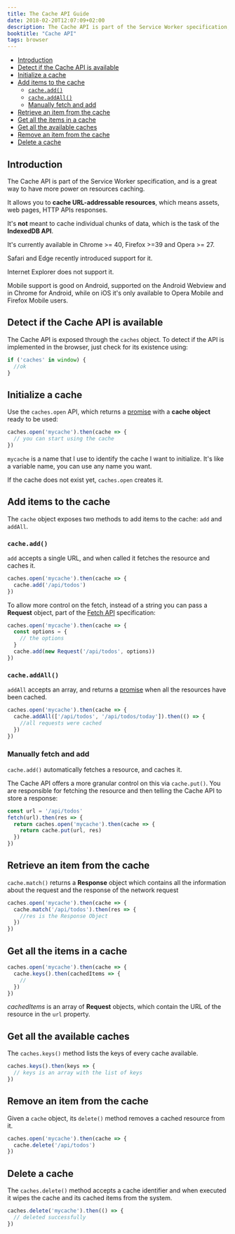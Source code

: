 ```yaml
---
title: The Cache API Guide
date: 2018-02-20T12:07:09+02:00
description: The Cache API is part of the Service Worker specification, and is a great way to have more power on resources caching.
booktitle: "Cache API"
tags: browser
---
```


<!-- TOC -->

- [Introduction](#introduction)
- [Detect if the Cache API is available](#detect-if-the-cache-api-is-available)
- [Initialize a cache](#initialize-a-cache)
- [Add items to the cache](#add-items-to-the-cache)
  - [`cache.add()`](#cacheadd)
  - [`cache.addAll()`](#cacheaddall)
  - [Manually fetch and add](#manually-fetch-and-add)
- [Retrieve an item from the cache](#retrieve-an-item-from-the-cache)
- [Get all the items in a cache](#get-all-the-items-in-a-cache)
- [Get all the available caches](#get-all-the-available-caches)
- [Remove an item from the cache](#remove-an-item-from-the-cache)
- [Delete a cache](#delete-a-cache)

<!-- /TOC -->

## Introduction

The Cache API is part of the Service Worker specification, and is a great way to have more power on resources caching.

It allows you to **cache URL-addressable resources**, which means assets, web pages, HTTP APIs responses.

It's **not** meant to cache individual chunks of data, which is the task of the **IndexedDB API**.

It's currently available in Chrome >= 40, Firefox >=39 and Opera >= 27.

Safari and Edge recently introduced support for it.

Internet Explorer does not support it.

Mobile support is good on Android, supported on the Android Webview and in Chrome for Android, while on iOS it's only available to Opera Mobile and Firefox Mobile users.

## Detect if the Cache API is available

The Cache API is exposed through the `caches` object. To detect if the API is implemented in the browser, just check for its existence using:

```js
if ('caches' in window) {
  //ok
}
```

## Initialize a cache

Use the `caches.open` API, which returns a [promise](/javascript-promises/) with a **cache object** ready to be used:

```js
caches.open('mycache').then(cache => {
  // you can start using the cache
})
```

`mycache` is a name that I use to identify the cache I want to initialize. It's like a variable name, you can use any name you want.

If the cache does not exist yet, `caches.open` creates it.

## Add items to the cache

The `cache` object exposes two methods to add items to the cache: `add` and `addAll`.

### `cache.add()`

`add` accepts a single URL, and when called it fetches the resource and caches it.

```js
caches.open('mycache').then(cache => {
  cache.add('/api/todos')
})
```

To allow more control on the fetch, instead of a string you can pass a **Request** object, part of the [Fetch API](/fetch-api) specification:

```js
caches.open('mycache').then(cache => {
  const options = {
    // the options
  }
  cache.add(new Request('/api/todos', options))
})
```

### `cache.addAll()`

`addAll` accepts an array, and returns a [promise](/javascript-promises/) when all the resources have been cached.

```js
caches.open('mycache').then(cache => {
  cache.addAll(['/api/todos', '/api/todos/today']).then(() => {
    //all requests were cached
  })
})
```

### Manually fetch and add

`cache.add()` automatically fetches a resource, and caches it.

The Cache API offers a more granular control on this via `cache.put()`. You are responsible for fetching the resource and then telling the Cache API to store a response:

```js
const url = '/api/todos'
fetch(url).then(res => {
  return caches.open('mycache').then(cache => {
    return cache.put(url, res)
  })
})
```

## Retrieve an item from the cache

`cache.match()` returns a **Response** object which contains all the information about the request and the response of the network request

```js
caches.open('mycache').then(cache => {
  cache.match('/api/todos').then(res => {
    //res is the Response Object
  })
})
```

## Get all the items in a cache

```js
caches.open('mycache').then(cache => {
  cache.keys().then(cachedItems => {
    //
  })
})
```

_cachedItems_ is an array of **Request** objects, which contain the URL of the resource in the `url` property.

## Get all the available caches

The `caches.keys()` method lists the keys of every cache available.

```js
caches.keys().then(keys => {
  // keys is an array with the list of keys
})
```

## Remove an item from the cache

Given a `cache` object, its `delete()` method removes a cached resource from it.

```js
caches.open('mycache').then(cache => {
  cache.delete('/api/todos')
})
```

## Delete a cache

The `caches.delete()` method accepts a cache identifier and when executed it wipes the cache and its cached items from the system.

```js
caches.delete('mycache').then(() => {
  // deleted successfully
})
```
